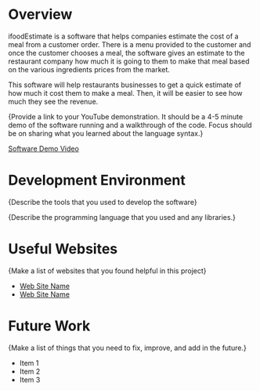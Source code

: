 # Overview

ifoodEstimate is a software that helps companies estimate the cost of a meal from a customer order. There is a menu provided to the customer and once the customer chooses a meal, the software gives an estimate to the restaurant company how much it is going to them to make that meal based on the various ingredients prices from the market.

This software will help restaurants businesses to get a quick estimate of how much it cost them to make a meal. Then, it will be easier to see how much they see the revenue. 

{Provide a link to your YouTube demonstration. It should be a 4-5 minute demo of the software running and a walkthrough of the code. Focus should be on sharing what you learned about the language syntax.}

[Software Demo Video](http://youtube.link.goes.here)

# Development Environment

{Describe the tools that you used to develop the software}

{Describe the programming language that you used and any libraries.}

# Useful Websites

{Make a list of websites that you found helpful in this project}

- [Web Site Name](http://url.link.goes.here)
- [Web Site Name](http://url.link.goes.here)

# Future Work

{Make a list of things that you need to fix, improve, and add in the future.}

- Item 1
- Item 2
- Item 3
